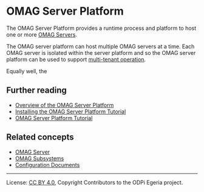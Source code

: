 <!-- SPDX-License-Identifier: CC-BY-4.0 -->
<!-- Copyright Contributors to the ODPi Egeria project. -->

# OMAG Server Platform

The OMAG Server Platform provides a runtime process and platform to host one or more
[OMAG Servers](omag-server.md).

The OMAG server platform can host multiple OMAG servers at a time.
Each OMAG server is isolated within the server platform and so
the OMAG server platform can be used to support
[multi-tenant operation](https://en.wikipedia.org/wiki/Multitenancy).

Equally well, the 


## Further reading


* [Overview of the OMAG Server Platform](../../../../../open-metadata-publication/website/omag-server)
* [Installing the OMAG Server Platform Tutorial](../../../../../open-metadata-resources/open-metadata-tutorials/building-egeria-tutorial/task-installing-egeria.md)
* [OMAG Server Platform Tutorial](../../../../../open-metadata-resources/open-metadata-tutorials/omag-server-tutorial)

## Related concepts

* [OMAG Server](omag-server.md)
* [OMAG Subsystems](omag-subsystem.md)
* [Configuration Documents](configuration-document.md)

----
License: [CC BY 4.0](https://creativecommons.org/licenses/by/4.0/),
Copyright Contributors to the ODPi Egeria project.